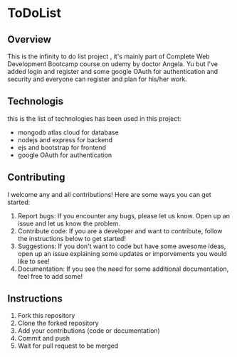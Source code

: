 # ToDoList

## Overview 
This is the infinity to do list project , it's mainly part of Complete Web Development Bootcamp course on udemy by doctor Angela. Yu but I've added login and register and some google OAuth for authentication and security and everyone can register and plan for his/her work.

## Technologis
this is the list of technologies has been used in this project:
  * mongodb atlas cloud for database
  * nodejs and express for backend
  * ejs and bootstrap for frontend
  * google OAuth for authentication

## Contributing
I welcome any and all contributions! Here are some ways you can get started:
1. Report bugs: If you encounter any bugs, please let us know. Open up an issue and let us know the problem.
2. Contribute code: If you are a developer and want to contribute, follow the instructions below to get started!
3. Suggestions: If you don't want to code but have some awesome ideas, open up an issue explaining some updates or imporvements you would like to see!
4. Documentation: If you see the need for some additional documentation, feel free to add some!

## Instructions
1. Fork this repository
2. Clone the forked repository
3. Add your contributions (code or documentation)
4. Commit and push
5. Wait for pull request to be merged
